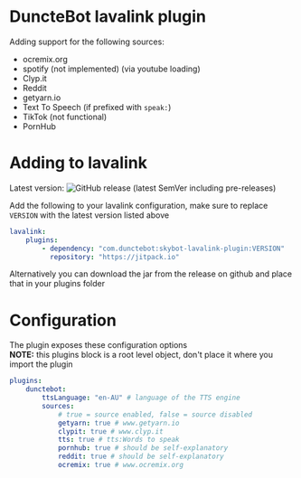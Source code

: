# DuncteBot lavalink plugin

Adding support for the following sources:
- ocremix.org
- spotify (not implemented) (via youtube loading)
- Clyp.it
- Reddit
- getyarn.io
- Text To Speech (if prefixed with `speak:`)
- TikTok (not functional)
- PornHub

# Adding to lavalink

Latest version: ![GitHub release (latest SemVer including pre-releases)](https://img.shields.io/github/v/release/DuncteBot/skybot-lavalink-plugin)

Add the following to your lavalink configuration, make sure to replace `VERSION` with the latest version listed above
```yml
lavalink:
    plugins:
        - dependency: "com.dunctebot:skybot-lavalink-plugin:VERSION"
          repository: "https://jitpack.io"
```

Alternatively you can download the jar from the release on github and place that in your plugins folder

# Configuration
The plugin exposes these configuration options
<br><b>NOTE:</b> this plugins block is a root level object, don't place it where you import the plugin
```yml
plugins:
    dunctebot:
        ttsLanguage: "en-AU" # language of the TTS engine
        sources:
            # true = source enabled, false = source disabled
            getyarn: true # www.getyarn.io
            clypit: true # www.clyp.it
            tts: true # tts:Words to speak
            pornhub: true # should be self-explanatory
            reddit: true # should be self-explanatory
            ocremix: true # www.ocremix.org
```